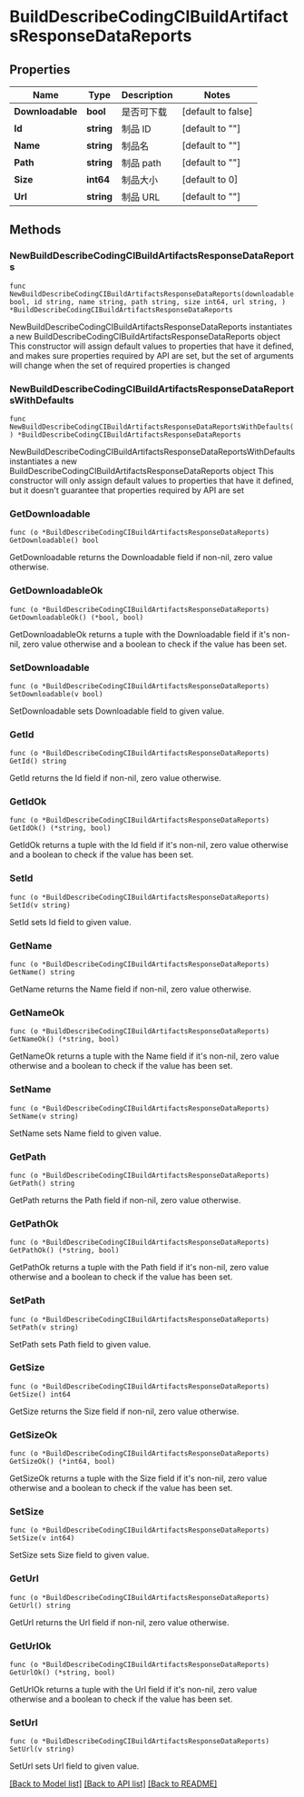# BuildDescribeCodingCIBuildArtifactsResponseDataReports

## Properties

Name | Type | Description | Notes
------------ | ------------- | ------------- | -------------
**Downloadable** | **bool** | 是否可下载 | [default to false]
**Id** | **string** | 制品 ID | [default to ""]
**Name** | **string** | 制品名 | [default to ""]
**Path** | **string** | 制品 path | [default to ""]
**Size** | **int64** | 制品大小 | [default to 0]
**Url** | **string** | 制品 URL | [default to ""]

## Methods

### NewBuildDescribeCodingCIBuildArtifactsResponseDataReports

`func NewBuildDescribeCodingCIBuildArtifactsResponseDataReports(downloadable bool, id string, name string, path string, size int64, url string, ) *BuildDescribeCodingCIBuildArtifactsResponseDataReports`

NewBuildDescribeCodingCIBuildArtifactsResponseDataReports instantiates a new BuildDescribeCodingCIBuildArtifactsResponseDataReports object
This constructor will assign default values to properties that have it defined,
and makes sure properties required by API are set, but the set of arguments
will change when the set of required properties is changed

### NewBuildDescribeCodingCIBuildArtifactsResponseDataReportsWithDefaults

`func NewBuildDescribeCodingCIBuildArtifactsResponseDataReportsWithDefaults() *BuildDescribeCodingCIBuildArtifactsResponseDataReports`

NewBuildDescribeCodingCIBuildArtifactsResponseDataReportsWithDefaults instantiates a new BuildDescribeCodingCIBuildArtifactsResponseDataReports object
This constructor will only assign default values to properties that have it defined,
but it doesn't guarantee that properties required by API are set

### GetDownloadable

`func (o *BuildDescribeCodingCIBuildArtifactsResponseDataReports) GetDownloadable() bool`

GetDownloadable returns the Downloadable field if non-nil, zero value otherwise.

### GetDownloadableOk

`func (o *BuildDescribeCodingCIBuildArtifactsResponseDataReports) GetDownloadableOk() (*bool, bool)`

GetDownloadableOk returns a tuple with the Downloadable field if it's non-nil, zero value otherwise
and a boolean to check if the value has been set.

### SetDownloadable

`func (o *BuildDescribeCodingCIBuildArtifactsResponseDataReports) SetDownloadable(v bool)`

SetDownloadable sets Downloadable field to given value.


### GetId

`func (o *BuildDescribeCodingCIBuildArtifactsResponseDataReports) GetId() string`

GetId returns the Id field if non-nil, zero value otherwise.

### GetIdOk

`func (o *BuildDescribeCodingCIBuildArtifactsResponseDataReports) GetIdOk() (*string, bool)`

GetIdOk returns a tuple with the Id field if it's non-nil, zero value otherwise
and a boolean to check if the value has been set.

### SetId

`func (o *BuildDescribeCodingCIBuildArtifactsResponseDataReports) SetId(v string)`

SetId sets Id field to given value.


### GetName

`func (o *BuildDescribeCodingCIBuildArtifactsResponseDataReports) GetName() string`

GetName returns the Name field if non-nil, zero value otherwise.

### GetNameOk

`func (o *BuildDescribeCodingCIBuildArtifactsResponseDataReports) GetNameOk() (*string, bool)`

GetNameOk returns a tuple with the Name field if it's non-nil, zero value otherwise
and a boolean to check if the value has been set.

### SetName

`func (o *BuildDescribeCodingCIBuildArtifactsResponseDataReports) SetName(v string)`

SetName sets Name field to given value.


### GetPath

`func (o *BuildDescribeCodingCIBuildArtifactsResponseDataReports) GetPath() string`

GetPath returns the Path field if non-nil, zero value otherwise.

### GetPathOk

`func (o *BuildDescribeCodingCIBuildArtifactsResponseDataReports) GetPathOk() (*string, bool)`

GetPathOk returns a tuple with the Path field if it's non-nil, zero value otherwise
and a boolean to check if the value has been set.

### SetPath

`func (o *BuildDescribeCodingCIBuildArtifactsResponseDataReports) SetPath(v string)`

SetPath sets Path field to given value.


### GetSize

`func (o *BuildDescribeCodingCIBuildArtifactsResponseDataReports) GetSize() int64`

GetSize returns the Size field if non-nil, zero value otherwise.

### GetSizeOk

`func (o *BuildDescribeCodingCIBuildArtifactsResponseDataReports) GetSizeOk() (*int64, bool)`

GetSizeOk returns a tuple with the Size field if it's non-nil, zero value otherwise
and a boolean to check if the value has been set.

### SetSize

`func (o *BuildDescribeCodingCIBuildArtifactsResponseDataReports) SetSize(v int64)`

SetSize sets Size field to given value.


### GetUrl

`func (o *BuildDescribeCodingCIBuildArtifactsResponseDataReports) GetUrl() string`

GetUrl returns the Url field if non-nil, zero value otherwise.

### GetUrlOk

`func (o *BuildDescribeCodingCIBuildArtifactsResponseDataReports) GetUrlOk() (*string, bool)`

GetUrlOk returns a tuple with the Url field if it's non-nil, zero value otherwise
and a boolean to check if the value has been set.

### SetUrl

`func (o *BuildDescribeCodingCIBuildArtifactsResponseDataReports) SetUrl(v string)`

SetUrl sets Url field to given value.



[[Back to Model list]](../README.md#documentation-for-models) [[Back to API list]](../README.md#documentation-for-api-endpoints) [[Back to README]](../README.md)



